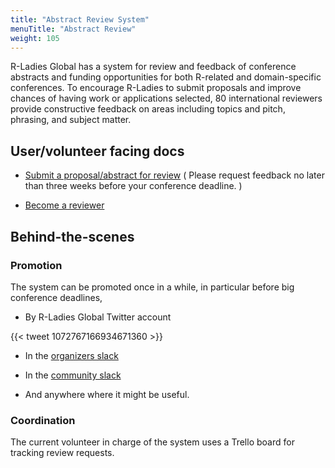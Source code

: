 ```yaml
---
title: "Abstract Review System"
menuTitle: "Abstract Review"
weight: 105
---
```


R-Ladies Global has a system for review and feedback of conference abstracts and funding opportunities for both R-related and domain-specific conferences. To encourage R-Ladies to submit proposals and improve chances of having work or applications selected, 80 international reviewers provide constructive feedback on areas including topics and pitch, phrasing, and subject matter.

## User/volunteer facing docs

* [Submit a proposal/abstract for review](https://rladies.org/form/abstract-request/) ( Please request feedback no later than three weeks before your conference deadline. )

* [Become a reviewer](https://rladies.org/form/abtract-volunteer/)

## Behind-the-scenes

### Promotion

The system can be promoted once in a while, in particular before big conference deadlines, 

* By R-Ladies Global Twitter account

{{< tweet 1072767166934671360 >}}

* In the [organizers slack](/organization/tech/accounts/#slack)

* In the [community slack](/comm/slack/)

* And anywhere where it might be useful.

### Coordination

The current volunteer in charge of the system uses a Trello board for tracking 
review requests.